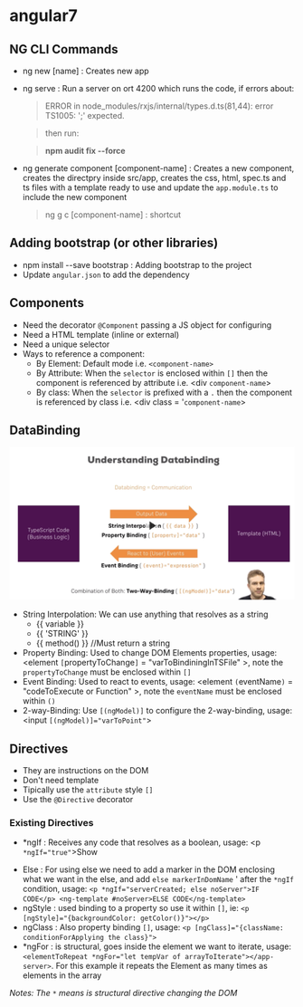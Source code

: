 # angular7

## NG CLI Commands

- ng new [name] :  Creates new app
- ng serve : Run a server on ort 4200 which runs the code, if errors about:
    > ERROR in node_modules/rxjs/internal/types.d.ts(81,44): error TS1005: ';' expected.
    
    > then run:

    > **npm audit fix --force**
    
- ng generate component [component-name] : Creates a new component, creates the directpry inside src/app, creates the 
css, html, spec.ts and ts files with a template ready to use and update the `app.module.ts` to include the new component
    > ng g c [component-name] : shortcut
    
## Adding bootstrap (or other libraries)
 
- npm install --save bootstrap : Adding bootstrap to the project
- Update `angular.json` to add the dependency
 
## Components
 
- Need the decorator `@Component` passing a JS object for configuring
- Need a HTML template (inline or external)
- Need a unique selector
- Ways to reference a component:
  * By Element: Default mode i.e. `<component-name>`
  * By Attribute: When the `selector` is enclosed within `[]` then the component is referenced by attribute i.e. <div `component-name`>
  * By class: When the `selector` is prefixed with a `.` then the component is referenced by class i.e. <div class = '`component-name`>

## DataBinding

![image](imgs/DataBinding.png)

- String Interpolation: We can use anything that resolves as a string
  * {{ variable }}
  * {{ 'STRING' }}
  * {{ method() }} //Must return a string
- Property Binding: Used to change DOM Elements properties, usage: <element `[`propertyToChange`]` = "varToBindiningInTSFile" >, 
note the `propertyToChange` must be enclosed within `[]`
- Event Binding: Used to react to events, usage: <element `(`eventName`)` = "codeToExecute or Function" >, 
note the `eventName` must be enclosed within `()`
- 2-way-Binding: Use `[(ngModel)]` to configure the 2-way-binding, usage: <input `[(ngModel)]="varToPoint"`>

## Directives

- They are instructions on the DOM
- Don't need template
- Tipically use the `attribute` style `[]`
- Use the `@Directive` decorator

### Existing Directives

- *ngIf : Receives any code that resolves as a boolean, usage: <p `*ngIf="true"`>Show</p>
- Else : For using else we need to add a marker in the DOM enclosing what we want in the else, and add `else markerInDomName` '
after the `*ngIf` condition, usage: `<p *ngIf="serverCreated; else noServer">IF CODE</p>
    <ng-template #noServer>ELSE CODE</ng-template>`
- ngStyle : used binding to a property so use it within `[]`, ie: `<p [ngStyle]="{backgroundColor: getColor()}"></p>`
- ngClass : Also property binding `[]`, usage: `<p [ngClass]="{className: conditionForApplying the class}">`
- *ngFor :  is structural, goes inside the element we want to iterate, usage:
`<elementToRepeat *ngFor="let tempVar of arrayToIterate"></app-server>`. For this example it repeats the Element as 
many times as elements in the array

_Notes: The `*` means is structural directive changing the DOM_